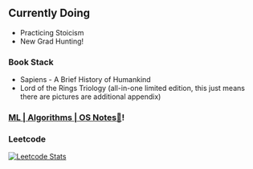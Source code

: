 ## Currently Doing
- Practicing Stoicism
- New Grad Hunting!

### Book Stack 
- Sapiens - A Brief History of Humankind
- Lord of the Rings Triology (all-in-one limited edition, this just means there are pictures are additional appendix)

### [ML | Algorithms | OS Notes📔](https://minhnle.com/docs/Overview1)! 

### Leetcode
[![Leetcode Stats](https://leetcard.jacoblin.cool/omegamesh)](https://leetcode.com/omegamesh)
<!--
**cholocate/cholocate** is a ✨ _special_ ✨ repository because its `README.md` (this file) appears on your GitHub profile.

Here are some ideas to get you started:

- 🔭 I’m currently working on ...
- 🌱 I’m currently learning ...
- 👯 I’m looking to collaborate on ...
- 🤔 I’m looking for help with ...
- 💬 Ask me about ...
- 📫 How to reach me: ...
- 😄 Pronouns: ...
- ⚡ Fun fact: ...
-->
